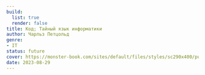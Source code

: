 ```yaml
---
build:
  list: true
  render: false
title: Код; Тайный язык информатики
author: Чарльз Петцольд
genre:
- IT
status: future
cover: https://monster-book.com/sites/default/files/styles/sc290x400/public/books/kod-taynyy-yazyk-informatiki_0.png?itok=kc8ExhSO
date: 2023-08-29
---
```


